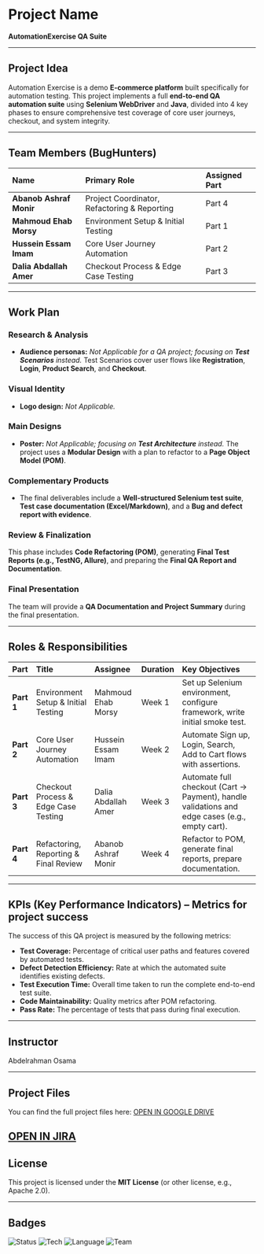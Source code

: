 # Project Name
**AutomationExercise QA Suite**

---

## Project Idea
Automation Exercise is a demo **E-commerce platform** built specifically for automation testing. This project implements a full **end-to-end QA automation suite** using **Selenium WebDriver** and **Java**, divided into 4 key phases to ensure comprehensive test coverage of core user journeys, checkout, and system integrity.

---

## Team Members (BugHunters)
| Name | Primary Role | Assigned Part |
| :--- | :--- | :--- |
| **Abanob Ashraf Monir** | Project Coordinator, Refactoring & Reporting | Part 4 |
| **Mahmoud Ehab Morsy** | Environment Setup & Initial Testing | Part 1 |
| **Hussein Essam Imam** | Core User Journey Automation | Part 2 |
| **Dalia Abdallah Amer** | Checkout Process & Edge Case Testing | Part 3 |

---

## Work Plan

### Research & Analysis
* **Audience personas:** *Not Applicable for a QA project; focusing on **Test Scenarios** instead.* Test Scenarios cover user flows like **Registration**, **Login**, **Product Search**, and **Checkout**.

### Visual Identity
* **Logo design:** *Not Applicable.*

### Main Designs
* **Poster:** *Not Applicable; focusing on **Test Architecture** instead.* The project uses a **Modular Design** with a plan to refactor to a **Page Object Model (POM)**.

### Complementary Products
* The final deliverables include a **Well-structured Selenium test suite**, **Test case documentation (Excel/Markdown)**, and a **Bug and defect report with evidence**.

### Review & Finalization
This phase includes **Code Refactoring (POM)**, generating **Final Test Reports (e.g., TestNG, Allure)**, and preparing the **Final QA Report and Documentation**.

### Final Presentation
The team will provide a **QA Documentation and Project Summary** during the final presentation.

---

## Roles & Responsibilities

| Part | Title | Assignee | Duration | Key Objectives |
| :--- | :--- | :--- | :--- | :--- |
| **Part 1** | Environment Setup & Initial Testing | Mahmoud Ehab Morsy | Week 1 | Set up Selenium environment, configure framework, write initial smoke test. |
| **Part 2** | Core User Journey Automation | Hussein Essam Imam | Week 2 | Automate Sign up, Login, Search, Add to Cart flows with assertions. |
| **Part 3** | Checkout Process & Edge Case Testing | Dalia Abdallah Amer | Week 3 | Automate full checkout (Cart → Payment), handle validations and edge cases (e.g., empty cart). |
| **Part 4** | Refactoring, Reporting & Final Review | Abanob Ashraf Monir | Week 4 | Refactor to POM, generate final reports, prepare documentation. |

---

## KPIs (Key Performance Indicators) – Metrics for project success
The success of this QA project is measured by the following metrics:
* **Test Coverage:** Percentage of critical user paths and features covered by automated tests.
* **Defect Detection Efficiency:** Rate at which the automated suite identifies existing defects.
* **Test Execution Time:** Overall time taken to run the complete end-to-end test suite.
* **Code Maintainability:** Quality metrics after POM refactoring.
* **Pass Rate:** The percentage of tests that pass during final execution.

---

## Instructor
Abdelrahman Osama

---

## Project Files
You can find the full project files here:
[OPEN IN GOOGLE DRIVE](https://drive.google.com/drive/folders/1Blc4F-n1Kfdbi5_vV3LR41avmRcmFsIO?usp=sharing)

[OPEN IN JIRA](https://depi-bug-hunters.atlassian.net/jira/software/projects/KAN/boards/1?atlOrigin=eyJpIjoiNjIxYzAzMDAxYjEyNDI5NTlmNmUzOWVkYWNkNGU4NjQiLCJwIjoiaiJ9)
---

## License
This project is licensed under the **MIT License** (or other license, e.g., Apache 2.0).

---

## Badges
![Status](https://img.shields.io/badge/Status-In%20Progress-yellow)
![Tech](https://img.shields.io/badge/Tech-Selenium%20WebDriver-blue)
![Language](https://img.shields.io/badge/Language-Java-green)
![Team](https://img.shields.io/badge/Team-Bug%20Hunters-red)

